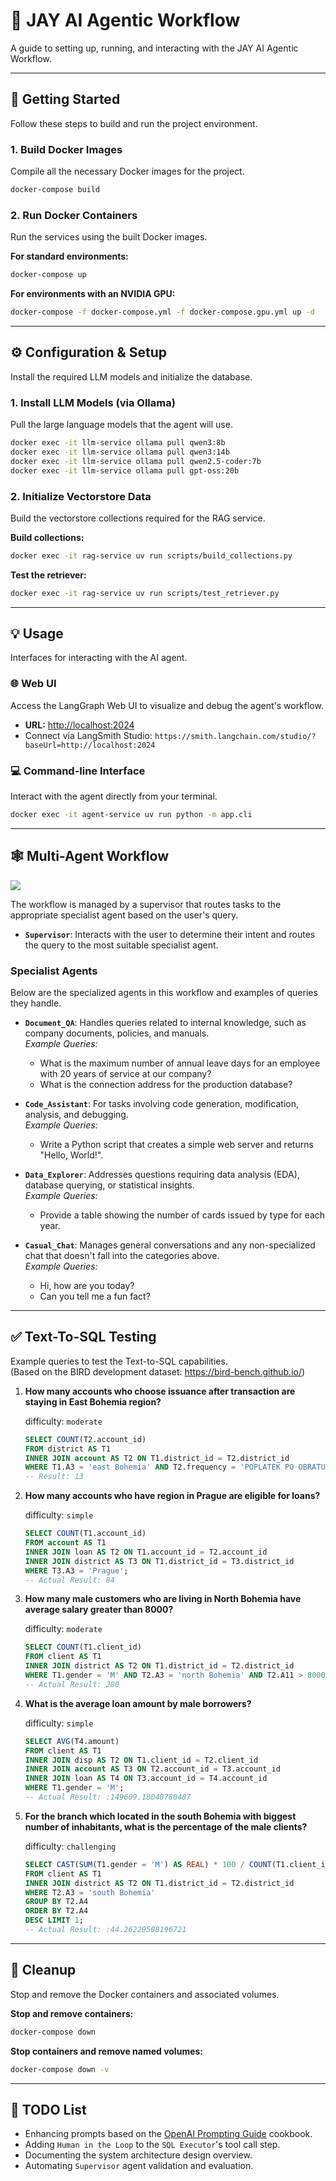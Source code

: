 # 🤖 JAY AI Agentic Workflow

A guide to setting up, running, and interacting with the JAY AI Agentic Workflow.

-----

## 🚀 Getting Started

Follow these steps to build and run the project environment.

### 1\. Build Docker Images

Compile all the necessary Docker images for the project.

```bash
docker-compose build
```

### 2\. Run Docker Containers

Run the services using the built Docker images.

**For standard environments:**

```bash
docker-compose up
```

**For environments with an NVIDIA GPU:**

```bash
docker-compose -f docker-compose.yml -f docker-compose.gpu.yml up -d
```

-----

## ⚙️ Configuration & Setup

Install the required LLM models and initialize the database.

### 1\. Install LLM Models (via Ollama)

Pull the large language models that the agent will use.

```bash
docker exec -it llm-service ollama pull qwen3:8b
docker exec -it llm-service ollama pull qwen3:14b
docker exec -it llm-service ollama pull qwen2.5-coder:7b
docker exec -it llm-service ollama pull gpt-oss:20b
```

### 2\. Initialize Vectorstore Data

Build the vectorstore collections required for the RAG service.

**Build collections:**

```bash
docker exec -it rag-service uv run scripts/build_collections.py
```

**Test the retriever:**

```bash
docker exec -it rag-service uv run scripts/test_retriever.py
```

-----

## 💡 Usage

Interfaces for interacting with the AI agent.

### 🌐 Web UI

Access the LangGraph Web UI to visualize and debug the agent's workflow.

  - **URL:** [http://localhost:2024](https://www.google.com/search?q=http://localhost:2024)
  - Connect via LangSmith Studio: `https://smith.langchain.com/studio/?baseUrl=http://localhost:2024`

### 💻 Command-line Interface

Interact with the agent directly from your terminal.

```bash
docker exec -it agent-service uv run python -m app.cli
```

-----

## 🕸️ Multi-Agent Workflow
![](./assets/graph.png)

The workflow is managed by a supervisor that routes tasks to the appropriate specialist agent based on the user's query.

  - **`Supervisor`**: Interacts with the user to determine their intent and routes the query to the most suitable specialist agent.

### Specialist Agents

Below are the specialized agents in this workflow and examples of queries they handle.

  - **`Document_QA`**: Handles queries related to internal knowledge, such as company documents, policies, and manuals.  
    *Example Queries:*
       - What is the maximum number of annual leave days for an employee with 20 years of service at our company?
       - What is the connection address for the production database?
    
  - **`Code_Assistant`**: For tasks involving code generation, modification, analysis, and debugging.  
    *Example Queries:*
       - Write a Python script that creates a simple web server and returns "Hello, World!".

  - **`Data_Explorer`**: Addresses questions requiring data analysis (EDA), database querying, or statistical insights.  
    *Example Queries:*
       - Provide a table showing the number of cards issued by type for each year.

  - **`Casual_Chat`**: Manages general conversations and any non-specialized chat that doesn't fall into the categories above.  
    *Example Queries:*
       - Hi, how are you today?
       - Can you tell me a fun fact?

-----


## ✅ Text-To-SQL Testing

Example queries to test the Text-to-SQL capabilities.  
(Based on the BIRD development dataset: https://bird-bench.github.io/)

1.  **How many accounts who choose issuance after transaction are staying in East Bohemia region?**

    difficulty: `moderate`
    ```sql
    SELECT COUNT(T2.account_id) 
    FROM district AS T1 
    INNER JOIN account AS T2 ON T1.district_id = T2.district_id 
    WHERE T1.A3 = 'east Bohemia' AND T2.frequency = 'POPLATEK PO OBRATU';
    -- Result: 13
    ```

2.  **How many accounts who have region in Prague are eligible for loans?**
    
    difficulty: `simple`
    ```sql
    SELECT COUNT(T1.account_id) 
    FROM account AS T1 
    INNER JOIN loan AS T2 ON T1.account_id = T2.account_id 
    INNER JOIN district AS T3 ON T1.district_id = T3.district_id 
    WHERE T3.A3 = 'Prague';
    -- Actual Result: 84
    ```

3.  **How many male customers who are living in North Bohemia have average salary greater than 8000?**

    difficulty: `moderate`
    ```sql
    SELECT COUNT(T1.client_id) 
    FROM client AS T1 
    INNER JOIN district AS T2 ON T1.district_id = T2.district_id 
    WHERE T1.gender = 'M' AND T2.A3 = 'north Bohemia' AND T2.A11 > 8000;
    -- Actual Result: 280
    ```

4.  **What is the average loan amount by male borrowers?**

    difficulty: `simple`
    ```sql
    SELECT AVG(T4.amount) 
    FROM client AS T1 
    INNER JOIN disp AS T2 ON T1.client_id = T2.client_id 
    INNER JOIN account AS T3 ON T2.account_id = T3.account_id 
    INNER JOIN loan AS T4 ON T3.account_id = T4.account_id 
    WHERE T1.gender = 'M';
    -- Actual Result: :149609.18048780487
    ```

5.  **For the branch which located in the south Bohemia with biggest number of inhabitants, what is the percentage of the male clients?**

    difficulty: `challenging`
    ```sql
    SELECT CAST(SUM(T1.gender = 'M') AS REAL) * 100 / COUNT(T1.client_id) 
    FROM client AS T1 
    INNER JOIN district AS T2 ON T1.district_id = T2.district_id 
    WHERE T2.A3 = 'south Bohemia' 
    GROUP BY T2.A4 
    ORDER BY T2.A4 
    DESC LIMIT 1;
    -- Actual Result: :44.26229508196721
    ```

-----

## 🧹 Cleanup

Stop and remove the Docker containers and associated volumes.

**Stop and remove containers:**

```bash
docker-compose down
```

**Stop containers and remove named volumes:**

```bash
docker-compose down -v
```

-----

## 📝 TODO List

  - Enhancing prompts based on the [OpenAI Prompting Guide](https://cookbook.openai.com/examples/gpt-5/gpt-5_prompting_guide) cookbook.
  - Adding `Human in the Loop` to the `SQL Executor`'s tool call step.
  - Documenting the system architecture design overview.
  - Automating `Supervisor` agent validation and evaluation.
